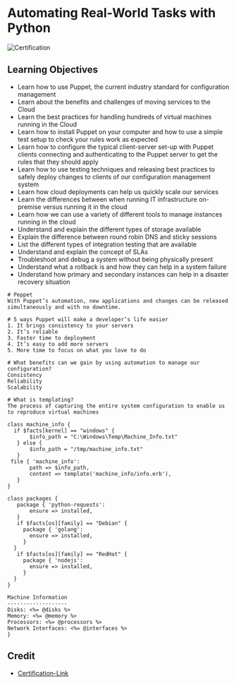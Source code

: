 # Automating Real-World Tasks with Python

![Certification](https://user-images.githubusercontent.com/41291493/109381055-4c882200-791b-11eb-8076-8de7712ec3a8.png)

## Learning Objectives
* Learn how to use Puppet, the current industry standard for configuration management
* Learn about the benefits and challenges of moving services to the Cloud
* Learn the best practices for handling hundreds of virtual machines running in the Cloud
* Learn how to install Puppet on your computer and how to use a simple test setup to check your rules work as expected
* Learn how to configure the typical client-server set-up with Puppet clients connecting and authenticating to the Puppet server to get the rules that they should apply
* Learn how to use testing techniques and releasing best practices to safely deploy changes to clients of our configuration management system
* Learn how cloud deployments can help us quickly scale our services
* Learn the differences between when running IT infrastructure on-premise versus running it in the cloud
* Learn how we can use a variety of different tools to manage instances running in the cloud
* Understand and explain the different types of storage available
* Explain the difference between round robin DNS and sticky sessions
* List the different types of integration testing that are available
* Understand and explain the concept of SLAs
* Troubleshoot and debug a system without being physically present
* Understand what a rollback is and how they can help in a system failure
* Understand how primary and secondary instances can help in a disaster recovery situation

```
# Peppet
With Puppet’s automation, new applications and changes can be released simultaneously and with no downtime.

# 5 ways Puppet will make a developer’s life easier
1. It brings consistency to your servers
2. It’s reliable
3. Faster time to deployment
4. It’s easy to add more servers
5. More time to focus on what you love to do

# What benefits can we gain by using automation to manage our configuration?
Consistency
Reliability
Scalability

# What is templating?
The process of capturing the entire system configuration to enable us to reproduce virtual machines

class machine_info {
  if $facts[kernel] == "windows" {
       $info_path = "C:\Windows\Temp\Machine_Info.txt"
   } else {
       $info_path = "/tmp/machine_info.txt"
   }
 file { 'machine_info':
       path => $info_path,
       content => template('machine_info/info.erb'),
   }
}

class packages {
   package { 'python-requests':
       ensure => installed,
   }
   if $facts[os][family] == "Debian" {
     package { 'golang':
       ensure => installed,
     }
  }
   if $facts[os][family] == "RedHat" {
     package { 'nodejs':
       ensure => installed,
     }
  }
}

Machine Information
-------------------
Disks: <%= @disks %>
Memory: <%= @memory %>
Processors: <%= @processors %>
Network Interfaces: <%= @interfaces %>
}
```

## Credit

* [Certification-Link](https://www.coursera.org/account/accomplishments/verify/D6C447R8GSCD)
